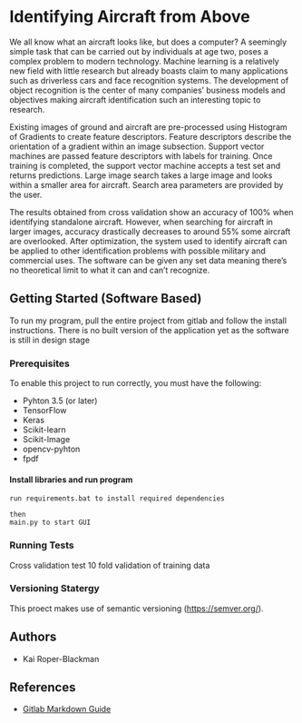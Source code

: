 # Identifying Aircraft from Above
We all know what an aircraft looks like, but does a computer? A seemingly simple task that can be carried out by individuals at age two, poses a complex problem to modern technology. Machine learning is a relatively new field with little research but already boasts claim to many applications such as driverless cars and face recognition systems. The development of object recognition is the center of many companies’ business models and objectives making aircraft identification such an interesting topic to research.

Existing images of ground and aircraft are pre-processed using Histogram of Gradients to create feature descriptors. Feature descriptors describe the orientation of a gradient within an image subsection. Support vector machines are passed feature descriptors with labels for training. Once training is completed, the support vector machine accepts a test set and returns predictions. Large image search takes a large image and looks within a smaller area for aircraft. Search area parameters are provided by the user.

The results obtained from cross validation show an accuracy of 100% when identifying standalone aircraft. However, when searching for aircraft in larger images, accuracy drastically decreases to around 55% some aircraft are overlooked. After optimization, the system used to identify aircraft can be applied to other identification problems with possible military and commercial uses. The software can be given any set data meaning there’s no theoretical limit to what it can and can’t recognize.

## Getting Started (Software Based)
To run my program, pull the entire project from gitlab and follow the install instructions. There is no built version of the application yet as the software is still in design stage

### Prerequisites
To enable this project to run correctly, you must have the following:
* Pyhton 3.5 (or later)
* TensorFlow
* Keras
* Scikit-learn
* Scikit-Image
* opencv-pyhton
* fpdf


#### Install libraries and run program
```
run requirements.bat to install required dependencies

then
main.py to start GUI

```

### Running Tests
Cross validation test 10 fold validation of training data

### Versioning Statergy
This proect makes use of semantic versioning (https://semver.org/).


## Authors
* Kai Roper-Blackman

## References
* [Gitlab Markdown Guide](https://docs.gitlab.com/ee/user/markdown.html)
